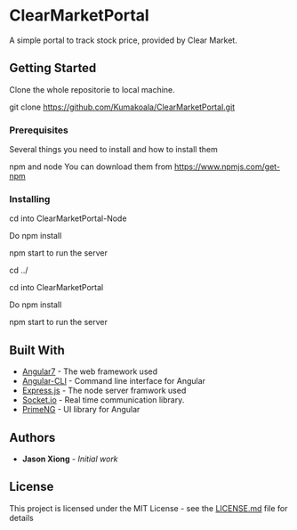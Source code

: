 # ClearMarketPortal

A simple portal to track stock price, provided by Clear Market.

## Getting Started

Clone the whole repositorie to local machine.

git clone https://github.com/Kumakoala/ClearMarketPortal.git

### Prerequisites

Several things you need to install and how to install them

npm and node
You can download them from https://www.npmjs.com/get-npm

### Installing

cd into ClearMarketPortal-Node

Do npm install

npm start to run the server

cd ../

cd into ClearMarketPortal

Do npm install

npm start to run the server

## Built With

* [Angular7](https://angular.io/) - The web framework used
* [Angular-CLI](https://cli.angular.io/) - Command line interface for Angular
* [Express.js](https://expressjs.com/) - The node server framwork used
* [Socket.io](https://socket.io/) - Real time communication library.
* [PrimeNG](https://www.primefaces.org/primeng/#/) - UI library for Angular

## Authors

* **Jason Xiong** - *Initial work*

## License

This project is licensed under the MIT License - see the [LICENSE.md](LICENSE.md) file for details
